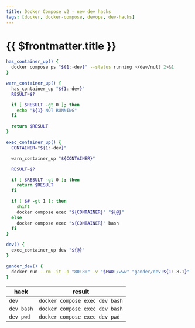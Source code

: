 ```yaml
---
title: Docker Compose v2 - new dev hacks
tags: [docker, docker-compose, devops, dev-hacks]
---
```

# {{ $frontmatter.title }}

```bash
has_container_up() {
  docker compose ps "${1:-dev}" --status running >/dev/null 2>&1
}

warn_container_up() {
  has_container_up "${1:-dev}"
  RESULT=$?

  if [ $RESULT -gt 0 ]; then
    echo "${1} NOT RUNNING"
  fi

  return $RESULT
}

exec_container_up() {
  CONTAINER="${1:-dev}"

  warn_container_up "${CONTAINER}"

  RESULT=$?

  if [ $RESULT -gt 0 ]; then
    return $RESULT
  fi

  if [ $# -gt 1 ]; then
    shift
    docker compose exec "${CONTAINER}" "${@}"
  else
    docker compose exec "${CONTAINER}" bash
  fi
}

dev() {
  exec_container_up dev "${@}"
}

gander_dev() {
  docker run --rm -it -p "80:80" -v "$PWD:/www" "gander/dev:${1:-8.1}" "${2:-bash}"
}
```



| hack       | result                         |
| ---------- | ------------------------------ |
| `dev`      | `docker compose exec dev bash` |
| `dev bash` | `docker compose exec dev bash` |
| `dev pwd`  | `docker compose exec dev pwd`  |
